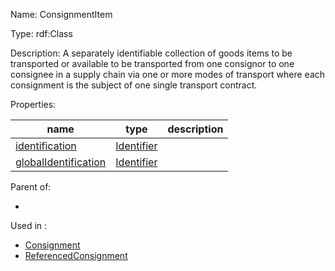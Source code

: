 Name: ConsignmentItem

Type: rdf:Class

Description: A separately identifiable collection of goods items to be transported or available to be transported from one consignor to one consignee in a supply chain via one or more modes of transport where each consignment is the subject of one single transport contract.


Properties:

name | type | description
-|-|-
[identification](./identification) | [Identifier](./Identifier) |
[globalIdentification](./globalIdentification) | [Identifier](./Identifier) |

Parent of:

- 

Used in :

- [Consignment](./Consignment) 
- [ReferencedConsignment](./ReferencedConsignment) 
